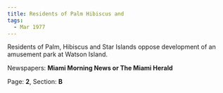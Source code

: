 ```yaml
---  
title: Residents of Palm Hibiscus and  
tags:  
  - Mar 1977  
---  
```

  
Residents of Palm, Hibiscus and Star Islands oppose development of an amusement park at Watson Island.  
  
Newspapers: **Miami Morning News or The Miami Herald**  
  
Page: **2**, Section: **B** 

